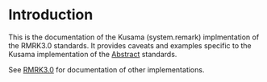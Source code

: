 # Introduction
This is the documentation of the Kusama (system.remark) implmentation of the RMRK3.0 standards.  It provides caveats and examples specific to the Kusama implementation of the [Abstract](../abstract) standards.

See [RMRK3.0](../) for documentation of other implementations.